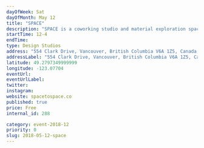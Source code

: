 ```yaml
---
dayOfWeek: Sat
dayOfMonth: May 12
title: "SPACE"
description: "SPACE is a coworking studio and material exploration space in which members show up, evolve and contribute through their own personal practice. <br> <br> During your visit to SPACE you'll see a diversity of work from a variety of different artistic and design practices in the open studio environment. We hold SPACE for collisions between people and their ideas.<br> <br> Our feature displays we be highlighting examples of work that has emerged from this collaborative environment. <br> <br> SPACE has taken leadership by strategically designing a space in which design-minded people can grow, explore new ideas, take action and produce results. We're embedded within our community, and believe in the difference we can make in our city by a hyper-local network of human connections."
startTime: 12-4
endTime: 
type: Design Studios
address: "554 Clark Drive, Vancouver, British Columbia V6A 1Z5, Canada, Vancouver, BC, Canada"
addressLabel: "554 Clark Drive, Vancouver, British Columbia V6A 1Z5, Canada"
latitude: 49.2797349999999
longitude: -123.07704
eventUrl: 
eventUrlLabel: 
twitter: 
instagram: 
website: spacetospace.co
published: true
price: Free
internal_id: 288

category: event-2018-12
priority: 0
slug: 2018-05-12-space
---
```

